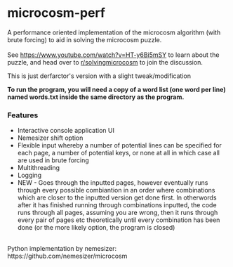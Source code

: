 # microcosm-perf
A performance oriented implementation of the microcosm algorithm (with brute forcing) to aid in solving the microcosm puzzle.<br><br>See https://www.youtube.com/watch?v=HT-y6Bi5mSY to learn about the puzzle, and head over to [r/solvingmicrocosm](https://www.reddit.com/r/solvingmicrocosm/)  to join the discussion.

This is just derfarctor's version with a slight tweak/modification

**To run the program, you will need a copy of a word list (one word per line) named words.txt inside the same directory as the program.**

### Features
- Interactive console application UI
- Nemesizer shift option
- Flexible input whereby a number of potential lines can be specified for each page, a number of potential keys, or none at all in which case all are used in brute forcing
- Multithreading
- Logging
- NEW - Goes through the inputted pages, however eventually runs through every possible combiantion in an order where combinations which are closer to the inputted version get done first. In otherwords after it has finished running through combinations inputted, the code runs through all pages, assuming you are wrong, then it runs through every pair of pages etc theoretically until every combination has been done (or the more likely option, the program is closed)

<br>
Python implementation by nemesizer: https://github.com/nemesizer/microcosm

